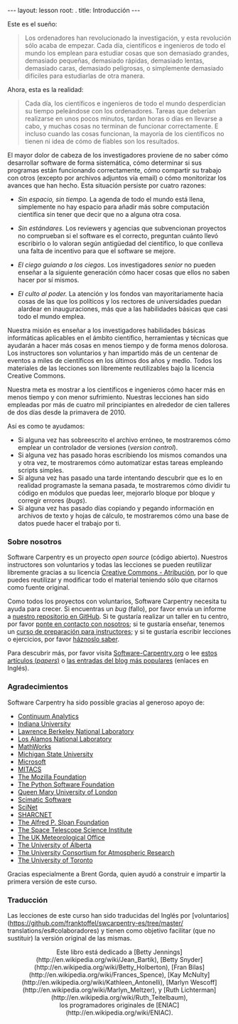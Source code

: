 --- layout: lesson root: . title: Introducción --- 

Este es el sueño: 

> Los ordenadores han revolucionado la investigación, y esta 
> revolución sólo acaba de empezar. Cada día, científicos e 
> ingenieros de todo el mundo los emplean para estudiar cosas que son 
> demasiado grandes, demasiado pequeñas, demasiado rápidas, demasiado 
> lentas, demasiado caras, demasiado peligrosas, o simplemente demasiado 
> difíciles para estudiarlas de otra manera. 

Ahora, esta es la realidad: 

> Cada día, los científicos e ingenieros de todo el mundo desperdician 
> su tiempo peleándose con los ordenadores. Tareas que deberían 
> realizarse en unos pocos minutos, tardan horas o días en llevarse a 
> cabo, y muchas cosas no terminan de funcionar correctamente. E incluso 
> cuando las cosas funcionan, la mayoría de los científicos no tienen 
> ni idea de cómo de fiables son los resultados. 

El mayor dolor de cabeza de los investigadores proviene de no saber 
cómo desarrollar software de forma sistemática, cómo determinar si 
sus programas están funcionando correctamente, cómo compartir su 
trabajo con otros (excepto por archivos adjuntos vía email) o cómo 
monitorizar los avances que han hecho. Esta situación persiste por 
cuatro razones: 

* *Sin espacio, sin tiempo.* La agenda de todo el mundo está llena, 
simplemente no hay espacio para añadir más sobre computación 
científica sin tener que decir que no a alguna otra cosa. 

* *Sin estándares.* Los reviewers y agencias que subvencionan proyectos 
no comprueban si el software es el correcto, preguntan cuánto llevó 
escribirlo o lo valoran según antigüedad del científico, lo que conlleva
una falta de incentivo para que el software se mejore.

* *El ciego guiando a los ciegos.* Los investigadores *senior* no pueden 
enseñar a la siguiente generación cómo hacer cosas que ellos no saben 
hacer por sí mismos. 

* *El culto al poder.* La atención y los fondos van mayoritariamente 
hacia cosas de las que los políticos y los rectores de universidades 
puedan alardear en inauguraciones, más que a las habilidades básicas 
que casi todo el mundo emplea. 

Nuestra misión es enseñar a los investigadores habilidades básicas 
informáticas aplicables en el ámbito científico, herramientas y 
técnicas que ayudarán a hacer más cosas en menos tiempo y de forma 
menos dolorosa. Los instructores son voluntarios y han impartido más de 
un centenar de eventos a miles de científicos en los últimos dos años 
y medio. Todos los materiales de las lecciones son libremente 
reutilizables bajo la licencia Creative Commons.

Nuestra meta es mostrar a los científicos e ingenieros cómo hacer más 
en menos tiempo y con menor sufrimiento. Nuestras lecciones han sido 
empleadas por más de cuatro mil principiantes en alrededor de cien 
talleres de dos días desde la primavera de 2010. 

Así es como te ayudamos: 

* Si alguna vez has sobreescrito el archivo erróneo, te mostraremos 
cómo emplear un controlador de versiones (*version control*).
* Si alguna vez has pasado horas escribiendo los mismos comandos una y otra 
vez, te mostraremos cómo automatizar estas tareas empleando scripts 
simples.
* Si alguna vez has pasado una tarde intentando descubrir que es lo en realidad
programaste la semana pasada, te mostraremos cómo dividir tu código en módulos
que puedas leer, mejorarlo bloque por bloque y corregir errores (*bugs*).
* Si alguna vez has pasado días copiando y pegando información en archivos de texto y 
hojas de cálculo, te mostraremos cómo una base de datos puede hacer el 
trabajo por ti. 

### Sobre nosotros 

Software Carpentry es un proyecto *open source* (código abierto). 
Nuestros instructores son voluntarios y todas las lecciones se pueden reutilizar
libremente gracias a su licencia
[Creative Commons - Atribución](http://creativecommons.org/licenses/by/3.0/es/deed.es),
por lo que puedes reutilizar y modificar todo el material teniendo sólo que citarnos
como fuente original. 

Como todos los proyectos con voluntarios, Software Carpentry necesita tu 
ayuda para crecer. Si encuentras un *bug* (fallo), por favor envía un 
informe a [nuestro repositorio en GitHub](https://github.com/swcarpentry/bc/).
Si te gustaría realizar un taller en tu centro, por favor
[ponte en contacto con nosotros](mailto:admin@software-carpentry.org);
si te gustaría enseñar, tenemos un
[curso de preparación para instructores](http://teaching.software-carpentry.org);
y si te gustaría escribir lecciones o ejercicios, por favor
[háznoslo saber](mailto:admin@software-carpentry.org). 

Para descubrir más, por favor visita [Software-Carpentry.org](http://software-carpentry.org) o lee 
[estos](http://www.plosbiology.org/article/info%3Adoi%2F10.1371%2Fjournal.pbio.1001745)
[artículos (*papers*)](http://arxiv.org/abs/1307.5448)
o [las entradas del blog más populares](http://software-carpentry.org/blog/index.html#popular)
(enlaces en Inglés).


### Agradecimientos 

Software Carpentry ha sido possible gracias al generoso apoyo de: 

*   [Continuum Analytics](http://continuum.io/)
*   [Indiana University](http://www.indiana.edu)
*   [Lawrence Berkeley National Laboratory](http://www.lbl.gov)
*   [Los Alamos National Laboratory](http://www.lanl.gov)
*   [MathWorks](http://www.mathworks.com)
*   [Michigan State University](http://www.msu.edu)
*   [Microsoft](http://www.microsoft.com)
*   [MITACS](http://www.mitacs.ca)
*   [The Mozilla Foundation](http://mozillafoundation.org)
*   [The Python Software Foundation](http://www.python.org/psf/)
*   [Queen Mary University of London](http://www.qmul.ac.uk)
*   [Scimatic Software](http://www.scimatic.com)
*   [SciNet](http://www.scinet.utoronto.ca)
*   [SHARCNET](http://www.sharcnet.ca)
*   [The Alfred P. Sloan Foundation](http://www.sloan.org)
*   [The Space Telescope Science Institute](http://www.stsci.edu)
*   [The UK Meteorological Office](http://www.metoffice.gov.uk)
*   [The University of Alberta](http://www.ualberta.ca)
*   [The University Consortium for Atmospheric Research](http://www.ucar.edu)
*   [The University of Toronto](http://www.utoronto.ca)

Gracias especialmente a Brent Gorda, quien ayudó a construir e 
impartir la primera versión de este curso.

[//]: # (Texto añadido por el traductor)

### Traducción

Las lecciones de este curso han sido traducidas del Inglés por 
[voluntarios](https://github.com/franktoffel/swcarpentry-es/tree/master/ 
translations/es#colaboradores) y tienen como objetivo facilitar (que no 
sustituir) la versión original de las mismas.

[//]: # (Fin del texto añadido por el traductor)

<div align="center" markdown="1">
Este libro está dedicado a
[Betty Jennings](http://en.wikipedia.org/wiki/Jean_Bartik),
[Betty Snyder](http://en.wikipedia.org/wiki/Betty_Holberton),
[Fran Bilas](http://en.wikipedia.org/wiki/Frances_Spence),
[Kay McNulty](http://en.wikipedia.org/wiki/Kathleen_Antonelli),
[Marlyn Wescoff](http://en.wikipedia.org/wiki/Marlyn_Meltzer),
y [Ruth Lichterman](http://en.wikipedia.org/wiki/Ruth_Teitelbaum),
<br/>
los programadores originales de [ENIAC](http://en.wikipedia.org/wiki/ENIAC).
</div>
